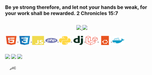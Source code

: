 ### Be ye strong therefore, and let not your hands be weak, for your work shall be rewarded. 2 Chronicles 15:7  
##

<div align="center">
   <a href="https://github.com/wellingtonj1">
  <img height="165em" src="https://github-readme-stats-sigma-five.vercel.app/api?username=wellingtonj1&show_icons=true&theme=synthwave&include_all_commits=true&count_private=true"/>
  <img height="165em" src="https://github-readme-stats-sigma-five.vercel.app/api/top-langs/?username=wellingtonj1&layout=compact&langs_count=7&theme=radical"/>
</div>
<div style="display: inline_block"><br>
  <img align="center" alt="HTML" height="30" width="40" src="https://raw.githubusercontent.com/devicons/devicon/master/icons/html5/html5-original.svg">
  <img align="center" alt="CSS" height="30" width="40" src="https://raw.githubusercontent.com/devicons/devicon/master/icons/css3/css3-original.svg">
  <img align="center" alt="Js" height="30" width="40" src="https://raw.githubusercontent.com/devicons/devicon/master/icons/javascript/javascript-plain.svg">
  <img align="center" alt="Php" height="30" width="40" src="https://raw.githubusercontent.com/devicons/devicon/master/icons/php/php-plain.svg">
  <img align="center" alt="Python" height="30" width="40" src="https://raw.githubusercontent.com/devicons/devicon/master/icons/python/python-plain.svg">
  <img align="center" alt="Django" height="30" width="40" src="https://raw.githubusercontent.com/devicons/devicon/master/icons/django/django-plain.svg">
  <img align="center" alt="Laravel" height="30" width="40" src="https://raw.githubusercontent.com/devicons/devicon/master/icons/laravel/laravel-original.svg">
  <img align="center" alt="Laravel" height="30" width="40" src="https://raw.githubusercontent.com/devicons/devicon/master/icons/ubuntu/ubuntu-plain.svg">
  <img align="center" alt="Docker" height="30" width="40" src="https://raw.githubusercontent.com/devicons/devicon/master/icons/docker/docker-plain.svg">
</div>
</div>
  
##
  
<div> 
  <a href="https://www.instagram.com/wellington_j10/" target="_blank"><img src="https://img.shields.io/badge/-Instagram-%23E4405F?style=for-the-badge&logo=instagram&logoColor=white" target="_blank"></a>
  <a href="https://www.linkedin.com/in/wellington-junio-902312131/" target="_blank"><img src="https://img.shields.io/badge/-LinkedIn-%230077B5?style=for-the-badge&logo=linkedin&logoColor=white" target="_blank"></a> 
  <a href="https://twitter.com/WjunioF" target="_blank"><img src="https://img.shields.io/badge/-Twitter-%230077B5?style=for-the-badge&logo=linkedin&logoColor=white" target="_blank"></a> 
</div>
  
</br>
 <img align="right" alt="pic" height="200" width="850" style="border-radius:50px;" src="https://i.pinimg.com/originals/c5/9a/d2/c59ad2bd4ad2fbacd04017debc679ddb.gif">
  
<!--
**wellingtonj1/wellingtonj1** is a ✨ _special_ ✨ repository because its `README.md` (this file) appears on your GitHub profile.

Here are some ideas to get you started:

- 🔭 I’m currently working on ...
- 🌱 I’m currently learning ...
- 👯 I’m looking to collaborate on ...
- 🤔 I’m looking for help with ...
- 💬 Ask me about ...
- 📫 How to reach me: ...
- 😄 Pronouns: ...
- ⚡ Fun fact: ...
-->
